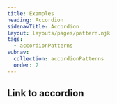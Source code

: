 ```yaml
---
title: Examples
heading: Accordion
sidenavTitle: Accordion
layout: layouts/pages/pattern.njk
tags:
  - accordionPatterns
subnav:
  collection: accordionPatterns
  order: 2
---
```


<uxdot-pattern src="./patterns/link-to-accordion.html">
  <h2 slot="heading">Link to accordion</h2>
</uxdot-pattern>

<script type="module">
  import '@rhds/elements/rh-accordion/rh-accordion.js';
  // NOTE: the script sample provided below is presented here in shadow root, so this script specifically
  // targets the element that contains it. If you are using this pattern in a document, you can remove the 
  // pattern and replace the pattern.shadowRoot.querySelector with a document.querySelector for the hashTarget.
  // Please reference the script in JS tab of the example demo for a working example outside of a shadow root.

  function accordionTargetIndex(accordion, target) {
    return Array.from(accordion.querySelectorAll('rh-accordion-header')).indexOf(target);
  }

  async function activateAccordionByHash() {
    const pattern = document.querySelector('uxdot-pattern[src="./patterns/link-to-accordion.html"]')
    await pattern.updateComplete;
    const { hash } = location;
    if (!hash) { return; }
    const hashTarget = pattern.shadowRoot.querySelector(hash);
    const accordion = hashTarget?.closest('rh-accordion');
    if (!accordion || !hashTarget) { return; }
    await accordion.updateComplete;
    if (hashTarget.localName === 'rh-accordion-header') {
      const headerIndex = accordionTargetIndex(accordion, hashTarget);
      await hashTarget.updateComplete;
      accordion.expand(headerIndex);
      await accordion.updateComplete;
      hashTarget.focus();
    } else {
      const panel = hashTarget?.closest('rh-accordion-panel');
      if (!panel) { return; }
      await panel.updateComplete;
      const headerId = panel.getAttribute('aria-labelledby');
      const header = accordion.querySelector(`#${headerId}`);
      const headerIndex = accordionTargetIndex(accordion, header);
      if (headerIndex >= 0) {
        accordion.expand(headerIndex);
        await accordion.updateComplete;
        hashTarget.focus();
      }
    }
    hashTarget.scrollIntoView({ block: 'center', inline: 'center', behavior: 'auto' });
  }
  addEventListener('hashchange', activateAccordionByHash);
  activateAccordionByHash();
</script>

